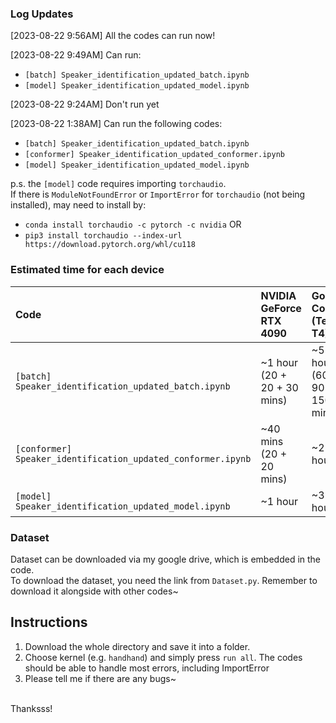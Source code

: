 ### Log Updates
[2023-08-22 9:56AM]
All the codes can run now!

[2023-08-22 9:49AM]
Can run:
* `[batch] Speaker_identification_updated_batch.ipynb`
* `[model] Speaker_identification_updated_model.ipynb`

[2023-08-22 9:24AM]
Don't run yet

[2023-08-22 1:38AM]
Can run the following codes:
* `[batch] Speaker_identification_updated_batch.ipynb`
* `[conformer] Speaker_identification_updated_conformer.ipynb`
* `[model] Speaker_identification_updated_model.ipynb`

p.s. the `[model]` code requires importing `torchaudio`.<br>
If there is `ModuleNotFoundError` or `ImportError` for `torchaudio` (not being installed), may need to install by:
* `conda install torchaudio -c pytorch -c nvidia` OR
* `pip3 install torchaudio --index-url https://download.pytorch.org/whl/cu118`

### Estimated time for each device
| Code | NVIDIA GeForce RTX 4090 | Google Colab <br>(Tesla T4) | M1 (MPS) |
| :- | :- | :- | :- |
| `[batch] Speaker_identification_updated_batch.ipynb` | ~1 hour<br>(20 + 20 + 30 mins) | ~5 hours<br>(60 + 90 + 150 mins) | ~3 hours<br>(40 + 60 + 120 mins) |
| `[conformer] Speaker_identification_updated_conformer.ipynb` | ~40 mins<br>(20 + 20 mins) | ~2 hours | ~1 hour |
| `[model] Speaker_identification_updated_model.ipynb` | ~1 hour | ~3 hours | ~2 hours |

### Dataset
Dataset can be downloaded via my google drive, which is embedded in the code.<br>
To download the dataset, you need the link from `Dataset.py`.  Remember to download it alongside with other codes~

## Instructions
1. Download the whole directory and save it into a folder.
2. Choose kernel (e.g. `handhand`) and simply press `run all`.  The codes should be able to handle most errors, including ImportError
3. Please tell me if there are any bugs~
<br>
Thanksss!
